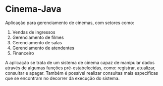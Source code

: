# Cinema-Java

Aplicação para gerenciamento de cinemas, com setores como:
1. Vendas de ingressos
2. Gerenciamento de filmes
3. Gerenciamento de salas
4. Gerenciamento de atendentes
5. Financeiro

A aplicação se trata de um sistema de cinema capaz de manipular dados através de algumas funções pré-estabelecidas, 
como: registrar, atualizar, consultar e apagar. Também é possível realizar consultas mais específicas que se encontram no decorrer da execução do sistema.
